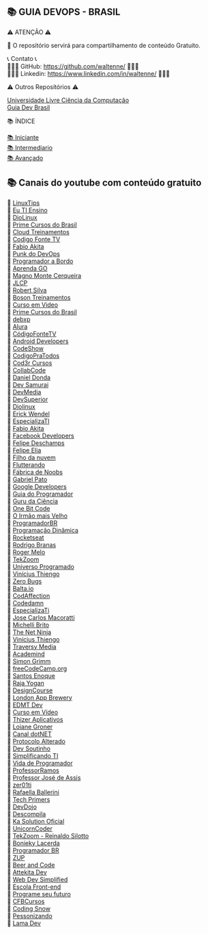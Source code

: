 ## 📚 GUIA DEVOPS - BRASIL

⚠️ ATENÇÃO ⚠️

🌟 O repositório servirá para compartilhamento de conteúdo Gratuito.<br>

📞 Contato 📞 <br>
👨🏻‍💻 GitHub: https://github.com/waltenne/ 👨🏻‍💻 <br>
👨🏻‍💻 Linkedin: https://www.linkedin.com/in/waltenne/ 👨🏻‍💻 <br>

⚠️ Outros Reposítórios ⚠️

[Universidade Livre Ciência da Computação](https://github.com/Universidade-Livre/ciencia-da-computacao) <br> 
[Guia Dev Brasil](https://github.com/arthurspk/guiadevbrasil)<br> 

📚 ÍNDICE

[📚 Iniciante](iniciante/iniciante.md) <br>
[📚 Intermediario](intermediario/intermediario.md) <br>
[📚 Avançado](avancado/avancado.md) <br>


## 📚 Canais do youtube com conteúdo gratuito

🔖 [LinuxTips](https://www.youtube.com/c/LinuxTips) <br>
🔖 [Eu TI Ensino](https://www.youtube.com/channel/UCtsOBVg5qi8iMzLSEAVOtdQ) <br>
🔖 [DioLinux](https://www.youtube.com/c/DiolinuxBr) <br>
🔖 [Prime Cursos do Brasil](https://www.youtube.com/channel/UCsx_cUyk45MDH5AE6jb2qgw) <br>
🔖 [Cloud Treinamentos](https://www.youtube.com/c/CloudTreinamentos/playlists) <br>
🔖 [Codigo Fonte TV](https://www.youtube.com/channel/UCFuIUoyHB12qpYa8Jpxoxow) <br>
🔖 [Fabio Akita](https://www.youtube.com/channel/UCib793mnUOhWymCh2VJKplQ) <br>
🔖 [Punk do DevOps](https://www.youtube.com/channel/UCyNp3i0UZeTL11CUBs9mZyA) <br>
🔖 [Programador a Bordo](https://www.youtube.com/channel/UC5fWvbBnaFAi2hJlHRmg5kw) <br>
🔖 [Aprenda GO](https://www.youtube.com/channel/UCxD5EE0H7qOhRr0tIVsOZPQ) <br>
🔖 [Magno Monte Cerqueira](https://www.youtube.com/channel/UCkMBaqfemR4Zt3s-QO9W-3A)  <br>
🔖 [JLCP](https://www.youtube.com/channel/UCCau0siHygitG1IvgGimjvQ) <br>
🔖 [Robert Silva](https://www.youtube.com/c/RobertSilva) <br>
🔖 [Boson Treinamentos](https://www.youtube.com/channel/UCzOGJclZQvPVgYZIwERsf5g) <br>
🔖 [Curso em Video](https://www.youtube.com/c/CursoemV%C3%ADdeo) <br> 
🔖 [Prime Cursos do Brasil](https://www.youtube.com/channel/UCsx_cUyk45MDH5AE6jb2qgw) <br>
🔖 [debxp](https://www.youtube.com/c/debxplinux) <br>
🔖 [Alura](https://www.youtube.com/user/aluracursosonline) <br>
🔖 [CódigoFonteTV](https://www.youtube.com/user/codigofontetv)  <br>
🔖 [Android Developers](https://www.youtube.com/user/androiddevelopers)  <br>
🔖 [CodeShow](https://www.youtube.com/CodeShowBR)  <br>
🔖 [CodigoPraTodos](https://www.youtube.com/channel/UClFE1N_sMek7cyvwsAK_XJQ)  <br>
🔖 [Cod3r Cursos](https://www.youtube.com/channel/UCcMcmtNSSQECjKsJA1XH5MQ) <br>
🔖 [CollabCode](https://www.youtube.com/channel/UCVheRLgrk7bOAByaQ0IVolg)  <br>
🔖 [Daniel Donda](https://www.youtube.com/c/DanielDonda) <br>
🔖 [Dev Samurai](https://www.youtube.com/channel/UC-lHCBqKEtnXA0SBtdOP0bw) <br>
🔖 [DevMedia](https://www.youtube.com/channel/UClBrpNsTEFLbZDDMW1xiOaQ) <br>
🔖 [DevSuperior](https://youtube.com/devsuperior) <br>
🔖 [Diolinux](https://www.youtube.com/user/diolinux) <br>
🔖 [Erick Wendel](https://www.youtube.com/c/ErickWendelTreinamentos) <br>
🔖 [EspecializaTI](https://www.youtube.com/user/especializati) <br>
🔖 [Fabio Akita](https://www.youtube.com/user/AkitaOnRails)  <br>
🔖 [Facebook Developers](https://www.youtube.com/user/FacebookDevelopers)  <br>
🔖 [Felipe Deschamps](https://www.youtube.com/channel/UCU5JicSrEM5A63jkJ2QvGYw)  <br>
🔖 [Felipe Elia](https://www.youtube.com/channel/UCD_26rOE3ClALcZreTkyIoQ) <br>
🔖 [Filho da nuvem](https://www.youtube.com/Filhodanuvem) <br>
🔖 [Flutterando](https://www.youtube.com/channel/UCplT2lzN6MHlVHHLt6so39A) <br>
🔖 [Fábrica de Noobs](https://www.youtube.com/channel/UCGObNjkNjo1OUPLlm8BTb3A)  <br>
🔖 [Gabriel Pato](https://www.youtube.com/channel/UC70YG2WHVxlOJRng4v-CIFQ)  <br>
🔖 [Google Developers](https://www.youtube.com/user/GoogleDevelopers) <br>
🔖 [Guia do Programador](https://www.youtube.com/c/GuiadoProgramador) <br>
🔖 [Guru da Ciência](https://www.youtube.com/user/LimaoAzeddo) <br>
🔖 [One Bit Code](https://www.youtube.com/c/OneBitCode)  <br>
🔖 [O Irmão mais Velho](https://www.youtube.com/channel/UC5cfBZHUQpcMvBJDBaX8-jg/featured) <br>
🔖 [ProgramadorBR](https://www.youtube.com/channel/UCrdgeUeCll2QKmqmihIgKBQ) <br>
🔖 [Programação Dinâmica](https://www.youtube.com/c/ProgramaçãoDinâmica) <br>
🔖 [Rocketseat](https://www.youtube.com/channel/UCSfwM5u0Kce6Cce8_S72olg) <br>
🔖 [Rodrigo Branas](https://www.youtube.com/user/rodrigobranas) <br>
🔖 [Roger Melo](https://www.youtube.com/c/RogerMelo) <br>
🔖 [TekZoom](https://www.youtube.com/channel/UCPIAn-SWhJzBilt1MekO4Vg) <br>
🔖 [Universo Programado](https://www.youtube.com/channel/UCf_kacKyoRRUP0nM3obzFbg) <br>
🔖 [Vinícius Thiengo](https://www.youtube.com/c/ThiengoCalopsita/) <br>
🔖 [Zero Bugs](https://www.youtube.com/c/ZeroBugs) <br>
🔖 [Balta.io](https://youtube.com/c/baltaio) <br>
🔖 [CodAffection](https://youtube.com/c/CodAffection) <br>
🔖 [Codedamn](https://youtube.com/c/codedamn) <br>
🔖 [EspecializaTi](https://youtube.com/c/EspecializatiBr) <br>
🔖 [Jose Carlos Macoratti](https://youtube.com/channel/UCoqYHkQy8q5nEMv1gkcZgSw) <br>
🔖 [Michelli Brito](https://youtube.com/c/MichelliBrito) <br>
🔖 [The Net Ninja](https://youtube.com/c/TheNetNinja) <br>
🔖 [Vinícius Thiengo](https://youtube.com/c/ThiengoCalopsita)<br>
🔖 [Traversy Media](https://youtube.com/c/TraversyMedia) <br>
🔖 [Academind](https://youtube.com/c/Academind) <br>
🔖 [Simon Grimm](https://youtube.com/user/saimon1924) <br>
🔖 [freeCodeCamp.org](https://youtube.com/c/Freecodecamp)  <br>
🔖 [Santos Enoque](https://youtube.com/c/SantosEnoque) <br>
🔖 [Raja Yogan](https://youtube.com/channel/UCjBxAm226XZvgrkO-JyjJgQ) <br>
🔖 [DesignCourse](https://youtube.com/c/DesignCourse)  <br>
🔖 [London App Brewery](https://youtube.com/c/Londonappbrewery) <br>
🔖 [EDMT Dev](https://youtube.com/c/eddydn71)  <br>
🔖 [Curso em Vídeo](https://www.youtube.com/user/cursosemvideo) <br>
🔖 [Thizer Aplicativos](https://youtube.com/c/ThizerAplicativos)  <br>
🔖 [Loiane Groner](https://youtube.com/c/loianegroner)  <br>
🔖 [Canal dotNET](https://youtube.com/c/CanalDotNET) <br>
🔖 [Protocolo Alterado](https://youtube.com/c/ProtocoloAlterado) <br>
🔖 [Dev Soutinho](https://youtube.com/c/DevSoutinho)  <br>
🔖 [Simplificando TI](https://www.youtube.com/channel/UCwn-9qpyukBnuA3eB-3F0Sg) <br>
🔖 [Vida de Programador](https://www.youtube.com/c/ProgramadorREAL)  <br>
🔖 [ProfessorRamos](https://www.youtube.com/c/professorramos/)  <br>
🔖 [Professor José de Assis](https://www.youtube.com/c/RoboticapraticaBr/) <br>
🔖 [zer01ti](https://www.youtube.com/c/zero1ti/) <br>
🔖 [Rafaella Ballerini](https://www.youtube.com/user/RafaellaBallerini/) <br>
🔖 [Tech Primers](https://www.youtube.com/channel/UCB12jjYsYv-eipCvBDcMbXw)  <br>
🔖 [DevDojo](https://www.youtube.com/channel/UCjF0OccBT05WxsJb2zNkL4g) <br>
🔖 [Descompila](https://www.youtube.com/c/Descompila/) <br>
🔖 [Ka Solution Oficial](https://www.youtube.com/c/UnicornCoder/)  <br>
🔖 [UnicornCoder](https://www.youtube.com/c/KaSolutionOficial/)  <br>
🔖 [TekZoom - Reinaldo Silotto](https://www.youtube.com/c/CanalTekZoom/) <br>
🔖 [Bonieky Lacerda](https://www.youtube.com/c/BoniekyLacerdaLeal) <br>
🔖 [Programador BR](https://www.youtube.com/c/Programadorbr)  <br>
🔖 [ZUP](https://www.youtube.com/c/ZUPIT/)  <br>
🔖 [Beer and Code](https://www.youtube.com/c/BeerandCode/) <br>
🔖 [Attekita Dev](https://www.youtube.com/c/AttekitaDev/) <br>
🔖 [Web Dev Simplified](https://www.youtube.com/c/WebDevSimplified/) <br>
🔖 [Escola Front-end](https://www.youtube.com/c/EscolaFrontend/)  <br>
🔖 [Programe seu futuro](https://www.youtube.com/c/ProgrameseufuturoComWagnerGaspar)  <br>
🔖 [CFBCursos](https://www.youtube.com/c/cfbcursos)  <br>
🔖 [Coding Snow](https://www.youtube.com/channel/UCNDmzGYwwT3rdY3xQuW8QOA)  <br>
🔖 [Pessonizando](https://www.youtube.com/c/pessonizando) <br>
🔖 [Lama Dev](https://www.youtube.com/c/LamaDev) <br>
